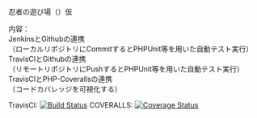 忍者の遊び場（）仮

内容：  
JenkinsとGithubの連携  
（ローカルリポジトリにCommitするとPHPUnit等を用いた自動テスト実行）  
TravisCIとGithubの連携  
（リモートリポジトリにPushするとPHPUnit等を用いた自動テスト実行）  
TravisCIとPHP-Coverallsの連携  
（コードカバレッジを可視化する）  

TravisCI:
[![Build Status](https://travis-ci.org/varmil/miniature-ninja.png)](https://travis-ci.org/varmil/miniature-ninja)
COVERALLS:
[![Coverage Status](https://coveralls.io/repos/varmil/miniature-ninja/badge.png)](https://coveralls.io/r/varmil/miniature-ninja)